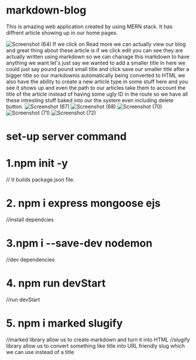 # markdown-blog
This is amazing web application created by using MERN stack.
It has diffrent article showing up in our home pages.

![Screenshot (64)](https://user-images.githubusercontent.com/55496505/105871843-b7de8b80-601f-11eb-8563-0351d3aceea1.png)
If we click on Read more we can actually view our blog and great thing about these article is if we click edit you can 
see they are actually written using markdown so we can chanage this markdown to have anything we want let's just say we 
wanted to add a smaller title in here we could just say pound pound small title and click save our smaller title after
a bigger title so our markdownis automatically being converted to HTML we also have the ability to create a new article 
type in some stuff here and you see it shows up and even the path to our articles take them to account the title of the article instead of having some ugly ID in the route so we have all these intresting stuff baked into our the system even including delete button.
![Screenshot (67)](https://user-images.githubusercontent.com/55496505/105875026-4e607c00-6023-11eb-97a7-b1f829535cf0.png)
![Screenshot (68)](https://user-images.githubusercontent.com/55496505/105875024-4dc7e580-6023-11eb-8eb1-acc44f3cc618.png)
![Screenshot (70)](https://user-images.githubusercontent.com/55496505/105876181-b794bf00-6024-11eb-971a-7b96209ac2bf.png)
![Screenshot (71)](https://user-images.githubusercontent.com/55496505/105876953-73ee8500-6025-11eb-9779-ed8a7233a45e.png)
![Screenshot (72)](https://user-images.githubusercontent.com/55496505/105876946-7224c180-6025-11eb-8e7c-b466f0065f43.png)

# set-up server command
# 1.npm init -y      
// It builds package.json file.
 # 2. npm i express mongoose ejs  
//install dependcies 
# 3.npm i --save-dev nodemon   
//dev dependencies 
# 4. npm run devStart          
//run devStart
# 5. npm i marked slugify
//marked library allow us to create markdown and turn it into HTML
//slugify library allow us to convert something like title into URL friendly slug which we can use instead of a title





  
